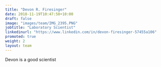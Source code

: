 ```yaml
---
title: "Devon R. Firesinger"
date: 2018-11-19T10:47:58+10:00
draft: false
image: "images/team/IMG_2395.PNG"
jobtitle: "Laboratory Scientist"
linkedinurl: "https://www.linkedin.com/in/devon-firesinger-57455a106"
promoted: true
weight: 2
layout: team
---
```


Devon is a good scientist
